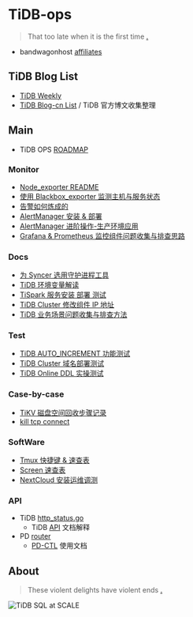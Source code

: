 # TiDB-ops

> That too late when it is the first time [.](https://www.google.com/ "Google")

- bandwagonhost [affiliates](https://bandwagonhost.com/aff.php?aff=1572)

## TiDB Blog List

- [TiDB Weekly](http://weekly.pingcap.com "Weekly update in TiDB")
- [TiDB Blog-cn List](TiDB-Blog-List.md) / TiDB 官方博文收集整理

## Main

- TiDB OPS [ROADMAP](ROADMAP.md)

### Monitor

- [Node_exporter README](Monitor/170601-Node_exporter.md)
- [使用 Blackbox_exporter 监测主机与服务状态](Monitor/180401-blackbox_exporter.md)
- [告警如何炼成的](Monitor/171212-Alert-Mind.md)
- [AlertManager 安装 & 部署](Monitor/180323-AlertManager-Deploy.md)
- [AlertManager 进阶操作-生产环境应用](Monitor/180412-Alert.rules.md)
- [Grafana & Prometheus 监控组件问题收集与排查思路](Monitor/170909-Monitor-FAQ.md)

### Docs

- [为 Syncer 选用守护进程工具](Docs/180323-Systemd-Syncer.md)
- [TiDB 环境变量解读](Docs/180411-TiDB-vars.md)
- [TiSpark 服务安装 部署 测试](Docs/180416-TiSpark-deploy.md)
- [TiDB Cluster 修改组件 IP 地址](Docs/180327-TiDB-IP.md)
- [TiDB 业务场景问题收集与排查方法](Case/180315-TiDB-FAQ.md)

### Test

- [TiDB AUTO_INCREMENT 功能测试](Test/180327-AutoIncrementTest.md)
- [TiDB Cluster 域名部署测试](Test/180406-TiDB-Domain.md)
- [TiDB Online DDL 实操测试](Test/171010-TiDB-Online-DDL.md)

### Case-by-case

- [TiKV 磁盘空间回收步骤记录](Case-by-case/180503-Disk-Space-recovery.md)
- [kill tcp connect](Case-by-case/180505-tcpkill.md)

### SoftWare

- [Tmux 快捷键 & 速查表](SoftWare/tmux.md)
- [Screen 速查表](SoftWare/screen.md)
- [NextCloud 安装运维调测](SoftWare/nextcloud.md)

### API

- TiDB [http_status.go](https://github.com/pingcap/tidb/blob/master/server/http_status.go)
  - TiDB [API](https://github.com/pingcap/tidb/blob/master/docs/tidb_http_api.md) 文档解释
- PD [router](https://github.com/pingcap/pd/blob/master/server/api/router.go)
  - [PD-CTL](https://github.com/pingcap/docs-cn/blob/master/op-guide/horizontal-scale.md) 使用文档

## About

> These violent delights have violent ends [.](https://github.com/BigerCAP/tidb-ops "Westworld")

![TiDB SQL at SCALE](https://raw.githubusercontent.com/BigerCAP/tidb-ops/master/Media/about-logo.png "A Distributed HTAP database compatible with the MySQL protocol")
